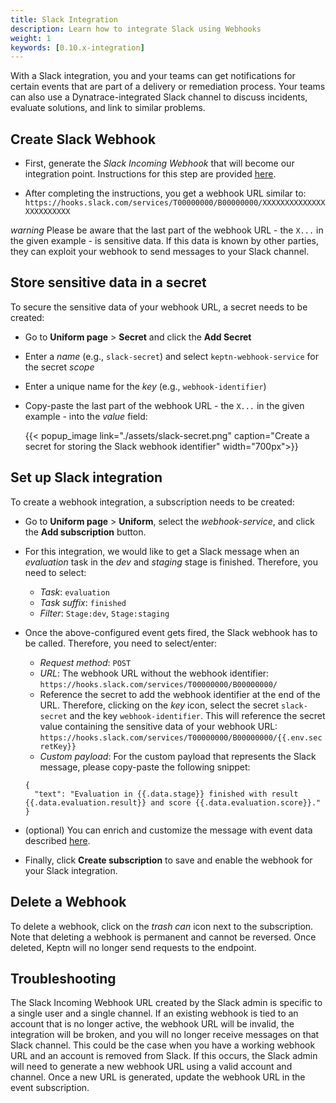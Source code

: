 ```yaml
---
title: Slack Integration
description: Learn how to integrate Slack using Webhooks
weight: 1
keywords: [0.10.x-integration]
---
```


With a Slack integration, you and your teams can get notifications for certain events that are part of a delivery or remediation process. Your teams can also use a Dynatrace-integrated Slack channel to discuss incidents, evaluate solutions, and link to similar problems.

## Create Slack Webhook

* First, generate the *Slack Incoming Webhook* that will become our integration point. Instructions for this step are provided [here](https://api.slack.com/incoming-webhooks).

* After completing the instructions, you get a webhook URL similar to: `https://hooks.slack.com/services/T00000000/B00000000/XXXXXXXXXXXXXXXXXXXXXXXX`

*warning* Please be aware that the last part of the webhook URL - the `X...` in the given example - is sensitive data. If this data is known by other parties, they can exploit your webhook to send messages to your Slack channel. 

## Store sensitive data in a secret

To secure the sensitive data of your webhook URL, a secret needs to be created: 

* Go to **Uniform page** > **Secret** and click the **Add Secret**
* Enter a *name* (e.g., `slack-secret`) and select `keptn-webhook-service` for the secret *scope*
* Enter a unique name for the *key* (e.g., `webhook-identifier`)
* Copy-paste the last part of the webhook URL - the `X...` in the given example - into the *value* field: 

  {{< popup_image
  link="./assets/slack-secret.png"
  caption="Create a secret for storing the Slack webhook identifier"
  width="700px">}}

## Set up Slack integration 

To create a webhook integration, a subscription needs to be created: 

* Go to **Uniform page** > **Uniform**, select the *webhook-service*, and click the **Add subscription** button. 

* For this integration, we would like to get a Slack message when an *evaluation* task in the *dev* and *staging* stage is finished. Therefore, you need to select:
  * *Task*: `evaluation`
  * *Task suffix*: `finished`
  * *Filter*: `Stage:dev`, `Stage:staging` 

* Once the above-configured event gets fired, the Slack webhook has to be called. Therefore, you need to select/enter: 
  * *Request method*: `POST`
  * *URL*: The webhook URL without the webhook identifier: `https://hooks.slack.com/services/T00000000/B00000000/`
  * Reference the secret to add the webhook identifier at the end of the URL. Therefore, clicking on the *key* icon, select the secret `slack-secret` and the key `webhook-identifier`. This will reference the secret value containing the sensitive data of your webhook URL: `https://hooks.slack.com/services/T00000000/B00000000/{{.env.secretKey}}`
  * *Custom payload*: For the custom payload that represents the Slack message, please copy-paste the following snippet:

  ```
  {
    "text": "Evaluation in {{.data.stage}} finished with result {{.data.evaluation.result}} and score {{.data.evaluation.score}}."
  }
  ```

* (optional) You can enrich and customize the message with event data described [here](../../webhooks/#customize-request-payload). 

* Finally, click **Create subscription** to save and enable the webhook for your Slack integration.

## Delete a Webhook

To delete a webhook, click on the *trash can* icon next to the subscription. Note that deleting a webhook is permanent and cannot be reversed. Once deleted, Keptn will no longer send requests to the endpoint.

## Troubleshooting

The Slack Incoming Webhook URL created by the Slack admin is specific to a single user and a single channel. If an existing webhook is tied to an account that is no longer active, the webhook URL will be invalid, the integration will be broken, and you will no longer receive messages on that Slack channel. This could be the case when you have a working webhook URL and an account is removed from Slack. If this occurs, the Slack admin will need to generate a new webhook URL using a valid account and channel. Once a new URL is generated, update the webhook URL in the event subscription. 